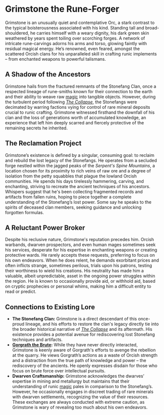 # Grimstone the Rune-Forger

Grimstone is an unusually quiet and contemplative Orc, a stark contrast to the typical boisterousness associated with his kind. Standing tall and broad-shouldered, he carries himself with a weary dignity, his dark green skin weathered by years spent toiling over scorching forges. A network of intricate rune-carvings adorns his arms and torso, glowing faintly with residual magical energy. He’s renowned, even feared, amongst the scattered Orcish clans for his unparalleled skill in crafting runic implements – from enchanted weapons to powerful talismans.

## A Shadow of the Ancestors

Grimstone hails from the fractured remnants of the Stonefang Clan, once a respected lineage of rune-smiths known for their connection to the earth and their ability to weave raw [magic](/structure/mechanic/magic.md) into tangible objects.  However, during the turbulent period following *[The Collapse](/structure/chronological/event/the-collapse.md)*, the Stonefangs were decimated by warring factions vying for control of rare mineral deposits crucial to runic crafting. Grimstone witnessed firsthand the downfall of his clan and the loss of generations worth of accumulated knowledge, an experience that left him deeply scarred and fiercely protective of the remaining secrets he inherited.

## The Reclamation Project

Grimstone’s existence is defined by a singular, consuming goal: to reclaim and rebuild the lost legacy of the Stonefangs. He operates from a secluded forge nestled within the jagged peaks of the *Serpent's Spine Mountains*, a location chosen for its proximity to rich veins of raw ore and a degree of isolation from the petty squabbles that plague the lowland Orcish communities.  He spends his days tirelessly hammering, carving, and enchanting, striving to recreate the ancient techniques of his ancestors. Whispers suggest that he's been collecting fragmented records and artifacts from fallen ruins, hoping to piece together a complete understanding of the Stonefang’s lost power.  Some say he speaks to the spirits of deceased clan members, seeking guidance and unlocking forgotten formulas.

## A Reluctant Power Broker

Despite his reclusive nature, Grimstone's reputation precedes him. Orcish warbands, dwarven prospectors, and even human mages sometimes seek his services, desperate for his expertise in enchanting weapons or creating protective wards.  He rarely accepts these requests, preferring to focus on his own endeavors. When he does relent, he demands exorbitant prices and often inflicts strange, sometimes perilous, trials upon his patrons, testing their worthiness to wield his creations.  His neutrality has made him a valuable, albeit unpredictable, asset in the ongoing power struggles within the region. He is known to occasionally provide aid, or withhold aid, based on cryptic prophecies or personal whims, making him a difficult entity to read or predict.

## Connections to Existing Lore

*   **The Stonefang Clan:** Grimstone is a direct descendant of this once-proud lineage, and his efforts to restore the clan's legacy directly tie into the broader historical narrative of *[The Collapse](/structure/chronological/event/the-collapse.md)* and its aftermath.  His existence provides a potential avenue for rediscovering lost Stonefang techniques and artifacts.
*   **[Gorgrath the Brute](/geography/settlement/city/city-of-or/local/gorgrath-the-brute.md):**  While they have never directly interacted, Grimstone is keenly aware of Gorgrath's efforts to avenge the rebellion at the quarry. He views Gorgrath’s actions as a waste of Orcish strength and a distraction from the true path of knowledge and power – the rediscovery of the ancients.  He openly expresses disdain for those who focus on brute force over intellectual pursuits.
*   **Dwarven Craftsmanship:**  Grimstone acknowledges the dwarves’ expertise in mining and metallurgy but maintains that their understanding of runic [magic](/structure/mechanic/magic.md) pales in comparison to the Stonefang’s. However, he occasionally engages in discreet trading of rare minerals with dwarven settlements, recognizing the value of their resources.  These exchanges are always conducted with extreme caution, as Grimstone is wary of revealing too much about his own endeavors.
